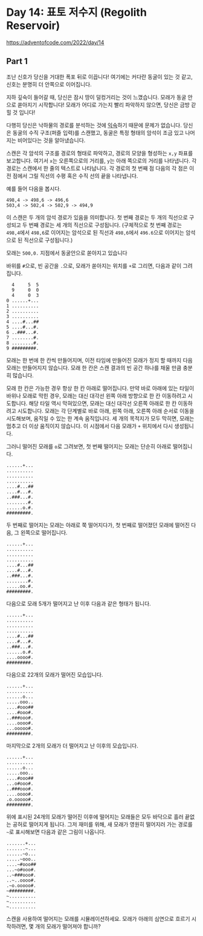 # Day 14: 표토 저수지 (Regolith Reservoir)
<https://adventofcode.com/2022/day/14>

## Part 1
조난 신호가 당신을 거대한 폭포 뒤로 이끕니다! 여기에는 커다란 동굴이 있는 것 같고, 신호는 분명히 더 안쪽으로 이어집니다.

지하 깊숙이 들어갈 때, 당신은 잠시 땅이 덜컹거리는 것이 느꼈습니다. 모래가 동굴 안으로 쏟아지기 시작합니다! 모래가 어디로 가는지 빨리 파악하지 않으면, 당신은 금방 갇힐 것 입니다!

다행히 당신은 낙하물의 경로를 분석하는 것에 [익숙](https://adventofcode.com/2018/day/17)하기 때문에 문제가 없습니다. 당신은 동굴의 수직 구조(퍼즐 입력)를 스캔했고, 동굴은 특정 형태의 암석이 조금 있고 나머지는 비어있다는 것을 알아냈습니다.

스캔은 각 암석의 구조를 경로의 형태로 파악하고, 경로의 모양을 형성하는 `x,y` 좌표를 보고합니다. 여기서 `x`는 오른쪽으로의 거리를, `y`는 아래 쪽으로의 거리를 나타냅니다. 각 경로는 스캔에서 한 줄의 텍스트로 나타납니다. 각 경로의 첫 번째 점 다음의 각 점은 이전 점에서 그릴 직선의 수평 혹은 수직 선의 끝을 나타냅니다.

예를 들어 다음을 봅시다.

``` text
498,4 -> 498,6 -> 496,6
503,4 -> 502,4 -> 502,9 -> 494,9
```

이 스캔은 두 개의 암석 경로가 있음을 의미합니다. 첫 번째 경로는 두 개의 직선으로 구성되고 두 번째 경로는 세 개의 직선으로 구성됩니다. (구체적으로 첫 번째 경로는 `498,4`에서 `498,6`로 이어지는 암석으로 된 직선과 `498,6`에서 `496.6`으로 이어지는 암석으로 된 직선으로 구성됩니다.)

모래는 `500,0.` 지점에서 동굴안으로 쏟아지고 있습니다 

바위를 `#`으로, 빈 공간을 `.`으로, 모래가 쏟아지는 위치를 `+`로 그리면, 다음과 같이 그려집니다.

``` text
  4     5  5
  9     0  0
  4     0  3
0 ......+...
1 ..........
2 ..........
3 ..........
4 ....#...##
5 ....#...#.
6 ..###...#.
7 ........#.
8 ........#.
9 #########.
```

모래는 한 번에 한 칸씩 만들어지며, 이전 타임에 만들어진 모래가 정지 할 때까지 다음 모래는 만들어지지 않습니다. 모래 한 칸은 스캔 결과의 빈 공간 하나를 채울 만큼 충분히 많습니다.

모래 한 칸은 가능한 경우 항상 한 칸 아래로 떨어집니다. 만약 바로 아래에 있는 타일이 바위나 모래로 막힌 경우, 모래는 대신 대각선 왼쪽 아래 방향으로 한 칸 이동하려고 시도합니다. 해당 타일 역시 막혀있으면, 모래는 대신 대각선 오른쪽 아래로 한 칸 이동하려고 시도합니다. 모래는 각 단계별로 바로 아래, 왼쪽 아래, 오른쪽 아래 순서로 이동을 시도해보며, 움직일 수 있는 한 계속 움직입니다. 세 개의 목적지가 모두 막히면, 모래는 멈추고 더 이상 움직이지 않습니다. 이 시점에서 다음 모래가 `+` 위치에서 다시 생성됩니다.

그러니 떨어진 모래를 `o`로 그려보면, 첫 번째 떨어지는 모래는 단순히 아래로 떨어집니다.

``` text
......+...
..........
..........
..........
....#...##
....#...#.
..###...#.
........#.
......o.#.
#########.
```

두 번째로 떨어지는 모래는 아래로 쭉 떨어지다가, 첫 번째로 떨어졌던 모래에 떨어진 다음, 그 왼쪽으로 떨어집니다.

``` text
......+...
..........
..........
..........
....#...##
....#...#.
..###...#.
........#.
.....oo.#.
#########.
```

다음으로 모래 5개가 떨어지고 난 이후 다음과 같은 형태가 됩니다.

``` text
......+...
..........
..........
..........
....#...##
....#...#.
..###...#.
......o.#.
....oooo#.
#########.
```

다음으로 22개의 모래가 떨어진 모습입니다.

``` text
......+...
..........
......o...
.....ooo..
....#ooo##
....#ooo#.
..###ooo#.
....oooo#.
...ooooo#.
#########.
```

마지막으로 2개의 모래가 더 떨어지고 난 이후의 모습입니다.

``` text
......+...
..........
......o...
.....ooo..
....#ooo##
...o#ooo#.
..###ooo#.
....oooo#.
.o.ooooo#.
#########.
```

위에 표시된 24개의 모래가 떨어진 이후에 떨어지는 모래들은 모두 바닥으로 흘러 끝없는 공허로 떨어지게 됩니다. 그저 재미를 위해, 새 모래가 영원히 떨어지러 가는 경로를 `~`로 표시해보면 다음과 같은 그림이 나옵니다.

``` text
.......+...
.......~...
......~o...
.....~ooo..
....~#ooo##
...~o#ooo#.
..~###ooo#.
..~..oooo#.
.~o.ooooo#.
~#########.
~..........
~..........
~..........
```

스캔을 사용하여 떨어지는 모래를 시뮬레이션하세요. 모래가 아래의 심연으로 흐르기 시작하려면, 몇 개의 모래가 떨어져야 합니까?